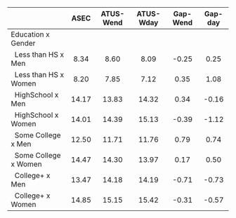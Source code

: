 
|                      |         ASEC |    ATUS-Wend |    ATUS-Wday |     Gap-Wend |      Gap-day |
| -------------------- | :----------: | :----------: | :----------: | :----------: | :----------: |
| Education x Gender   |              |              |              |              |              |
| &nbsp;&nbsp;Less than HS x Men |         8.34 |         8.60 |         8.09 |        -0.25 |         0.25 |
| &nbsp;&nbsp;Less than HS x Women |         8.20 |         7.85 |         7.12 |         0.35 |         1.08 |
| &nbsp;&nbsp;HighSchool x Men |        14.17 |        13.83 |        14.32 |         0.34 |        -0.16 |
| &nbsp;&nbsp;HighSchool x Women |        14.01 |        14.39 |        15.13 |        -0.39 |        -1.12 |
| &nbsp;&nbsp;Some College x Men |        12.50 |        11.71 |        11.76 |         0.79 |         0.74 |
| &nbsp;&nbsp;Some College x Women |        14.47 |        14.30 |        13.97 |         0.17 |         0.50 |
| &nbsp;&nbsp;College+ x Men |        13.47 |        14.18 |        14.19 |        -0.71 |        -0.73 |
| &nbsp;&nbsp;College+ x Women |        14.85 |        15.15 |        15.42 |        -0.31 |        -0.57 |

